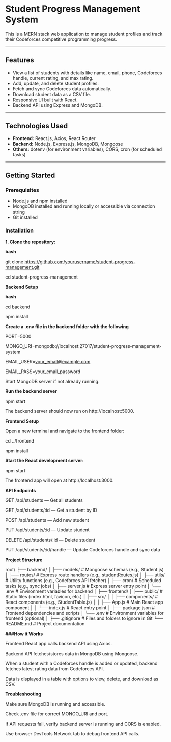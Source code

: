 # Student Progress Management System

This is a MERN stack web application to manage student profiles and track their Codeforces competitive programming progress.

---

## Features

- View a list of students with details like name, email, phone, Codeforces handle, current rating, and max rating.
- Add, update, and delete student profiles.
- Fetch and sync Codeforces data automatically.
- Download student data as a CSV file.
- Responsive UI built with React.
- Backend API using Express and MongoDB.

---

## Technologies Used

- **Frontend:** React.js, Axios, React Router
- **Backend:** Node.js, Express.js, MongoDB, Mongoose
- **Others:** dotenv (for environment variables), CORS, cron (for scheduled tasks)

---

## Getting Started

### Prerequisites

- Node.js and npm installed
- MongoDB installed and running locally or accessible via connection string
- Git installed

### Installation

**1. Clone the repository:**

**bash**



git clone https://github.com/yourusername/student-progress-management.git

cd student-progress-management

**Backend Setup**

**bash**

cd backend

npm install

**Create a .env file in the backend folder with the following**

PORT=5000

MONGO_URI=mongodb://localhost:27017/student-progress-management-system

EMAIL_USER=your_email@example.com

EMAIL_PASS=your_email_password

Start MongoDB server if not already running.



**Run the backend server**

npm start

The backend server should now run on http://localhost:5000.

**Frontend Setup**

Open a new terminal and navigate to the frontend folder:

cd ../frontend

npm install

**Start the React development server:**

npm start

The frontend app will open at http://localhost:3000.

**API Endpoints**


GET /api/students — Get all students

GET /api/students/:id — Get a student by ID

POST /api/students — Add new student

PUT /api/students/:id — Update student

DELETE /api/students/:id — Delete student

PUT /api/students/:id/handle — Update Codeforces handle and sync data

**Project Structure**


root/
├── backend/
│ ├── models/ # Mongoose schemas (e.g., Student.js)
│ ├── routes/ # Express route handlers (e.g., studentRoutes.js)
│ ├── utils/ # Utility functions (e.g., Codeforces API fetcher)
│ ├── cron/ # Scheduled tasks (e.g., sync jobs)
│ ├── server.js # Express server entry point
│ └── .env # Environment variables for backend
│
├── frontend/
│ ├── public/ # Static files (index.html, favicon, etc.)
│ ├── src/
│ │ ├── components/ # React components (e.g., StudentTable.js)
│ │ ├── App.js # Main React app component
│ │ └── index.js # React entry point
│ ├── package.json # Frontend dependencies and scripts
│ └── .env # Environment variables for frontend (optional)
│
├── .gitignore # Files and folders to ignore in Git
└── README.md # Project documentation

**###How it Works**

Frontend React app calls backend API using Axios.

Backend API fetches/stores data in MongoDB using Mongoose.

When a student with a Codeforces handle is added or updated, backend fetches latest rating data from Codeforces API.

Data is displayed in a table with options to view, delete, and download as CSV.

**Troubleshooting**

Make sure MongoDB is running and accessible.

Check .env file for correct MONGO_URI and port.

If API requests fail, verify backend server is running and CORS is enabled.

Use browser DevTools Network tab to debug frontend API calls.
